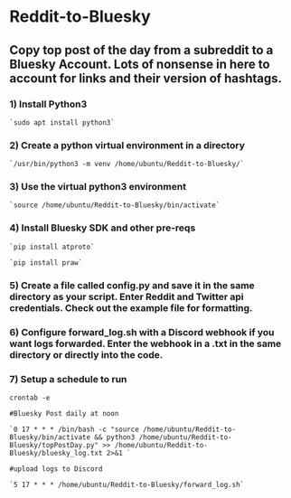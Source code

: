 # Reddit-to-Bluesky
 
 
## Copy top post of the day from a subreddit to a Bluesky Account. Lots of nonsense in here to account for links and their version of hashtags.

### 1) Install Python3

	`sudo apt install python3`

### 2) Create a python virtual environment in a directory

	`/usr/bin/python3 -m venv /home/ubuntu/Reddit-to-Bluesky/`

### 3) Use the virtual python3 environment

	`source /home/ubuntu/Reddit-to-Bluesky/bin/activate`

### 4) Install Bluesky SDK and other pre-reqs

	`pip install atproto`
	
	`pip install praw`

### 5) Create a file called config.py and save it in the same directory as your script. Enter Reddit and Twitter api credentials. Check out the example file for formatting. 

### 6) Configure forward_log.sh with a Discord webhook if you want logs forwarded. Enter the webhook in a .txt in the same directory or directly into the code. 
	
### 7) Setup a schedule to run

`crontab -e`
	
	#Bluesky Post daily at noon
	
	`0 17 * * * /bin/bash -c "source /home/ubuntu/Reddit-to-Bluesky/bin/activate && python3 /home/ubuntu/Reddit-to-Bluesky/topPostDay.py" >> /home/ubuntu/Reddit-to-Bluesky/bluesky_log.txt 2>&1 `
	
	#upload logs to Discord
	
	`5 17 * * * /home/ubuntu/Reddit-to-Bluesky/forward_log.sh`
	
	
